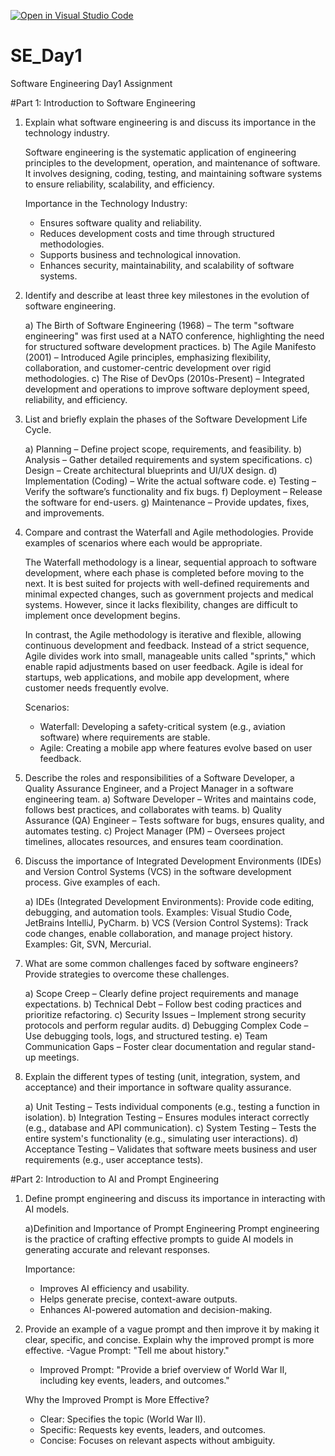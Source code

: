 [![Open in Visual Studio Code](https://classroom.github.com/assets/open-in-vscode-2e0aaae1b6195c2367325f4f02e2d04e9abb55f0b24a779b69b11b9e10269abc.svg)](https://classroom.github.com/online_ide?assignment_repo_id=18386064&assignment_repo_type=AssignmentRepo)
# SE_Day1
Software Engineering Day1 Assignment

#Part 1: Introduction to Software Engineering

1. Explain what software engineering is and discuss its importance in the technology industry.

   Software engineering is the systematic application of engineering principles to the development, operation, and maintenance of software. It involves designing, coding, 
   testing, and maintaining software systems to ensure reliability, scalability, and efficiency.

   Importance in the Technology Industry:

    - Ensures software quality and reliability.
    - Reduces development costs and time through structured methodologies.
    - Supports business and technological innovation.
    - Enhances security, maintainability, and scalability of software systems.

2. Identify and describe at least three key milestones in the evolution of software engineering.
   
   a) The Birth of Software Engineering (1968) – The term "software engineering" was first used at a NATO conference, highlighting the need for structured software 
   development practices.
   b) The Agile Manifesto (2001) – Introduced Agile principles, emphasizing flexibility, collaboration, and customer-centric development over rigid methodologies.
   c) The Rise of DevOps (2010s-Present) – Integrated development and operations to improve software deployment speed, reliability, and efficiency.

3. List and briefly explain the phases of the Software Development Life Cycle.
   
   a) Planning – Define project scope, requirements, and feasibility.
   b) Analysis – Gather detailed requirements and system specifications.
   c) Design – Create architectural blueprints and UI/UX design.
   d) Implementation (Coding) – Write the actual software code.
   e) Testing – Verify the software’s functionality and fix bugs.
   f) Deployment – Release the software for end-users.
   g) Maintenance – Provide updates, fixes, and improvements.


4. Compare and contrast the Waterfall and Agile methodologies. Provide examples of scenarios where each would be appropriate.
   
   The Waterfall methodology is a linear, sequential approach to software development, where each phase is completed before moving to the next. It is best suited for 
   projects with well-defined requirements and minimal expected changes, such as government projects and medical systems. However, since it lacks flexibility, changes are 
   difficult to implement once development begins.

   In contrast, the Agile methodology is iterative and flexible, allowing continuous development and feedback. Instead of a strict sequence, Agile divides work into 
   small, manageable units called "sprints," which enable rapid adjustments based on user feedback. Agile is ideal for startups, web applications, and mobile app 
   development, where customer needs frequently evolve.

   Scenarios:

    - Waterfall: Developing a safety-critical system (e.g., aviation software) where requirements are stable.
    - Agile: Creating a mobile app where features evolve based on user feedback.


5. Describe the roles and responsibilities of a Software Developer, a Quality Assurance Engineer, and a Project Manager in a software engineering team.
   a) Software Developer – Writes and maintains code, follows best practices, and collaborates with teams.
   b) Quality Assurance (QA) Engineer – Tests software for bugs, ensures quality, and automates testing.
   c) Project Manager (PM) – Oversees project timelines, allocates resources, and ensures team coordination.


6. Discuss the importance of Integrated Development Environments (IDEs) and Version Control Systems (VCS) in the software development process. Give examples of each.
   
   a) IDEs (Integrated Development Environments): Provide code editing, debugging, and automation tools.
     Examples: Visual Studio Code, JetBrains IntelliJ, PyCharm.
   b) VCS (Version Control Systems): Track code changes, enable collaboration, and manage project history.
     Examples: Git, SVN, Mercurial.

7. What are some common challenges faced by software engineers? Provide strategies to overcome these challenges.
   
   a) Scope Creep – Clearly define project requirements and manage expectations.
   b) Technical Debt – Follow best coding practices and prioritize refactoring.
   c) Security Issues – Implement strong security protocols and perform regular audits.
   d) Debugging Complex Code – Use debugging tools, logs, and structured testing.
   e) Team Communication Gaps – Foster clear documentation and regular stand-up meetings.



8. Explain the different types of testing (unit, integration, system, and acceptance) and their importance in software quality assurance.
   
   a) Unit Testing – Tests individual components (e.g., testing a function in isolation).
   b) Integration Testing – Ensures modules interact correctly (e.g., database and API communication).
   c) System Testing – Tests the entire system's functionality (e.g., simulating user interactions).
   d) Acceptance Testing – Validates that software meets business and user requirements (e.g., user acceptance tests).


#Part 2: Introduction to AI and Prompt Engineering


1. Define prompt engineering and discuss its importance in interacting with AI models.

   a)Definition and Importance of Prompt Engineering
      Prompt engineering is the practice of crafting effective prompts to guide AI models in generating accurate and relevant responses.

   Importance:

    - Improves AI efficiency and usability.
    - Helps generate precise, context-aware outputs.
    - Enhances AI-powered automation and decision-making.


2. Provide an example of a vague prompt and then improve it by making it clear, specific, and concise. Explain why the improved prompt is more effective.
   -Vague Prompt:
    "Tell me about history."

   - Improved Prompt:
    "Provide a brief overview of World War II, including key events, leaders, and outcomes."

   Why the Improved Prompt is More Effective?

   - Clear: Specifies the topic (World War II).
   - Specific: Requests key events, leaders, and outcomes.
   - Concise: Focuses on relevant aspects without ambiguity.

